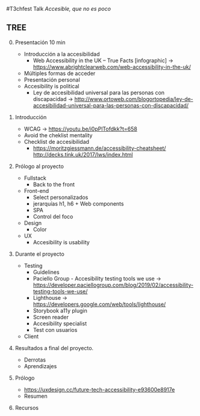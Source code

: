 #T3chfest Talk _Accesible, que no es poco_

## TREE

0. Presentación 10 min
    - Introducción a la accesibilidad
        - Web Accessibility in the UK – True Facts [infographic] -> https://www.abrightclearweb.com/web-accessibility-in-the-uk/
    - Múltiples formas de acceder
    - Presentación personal
    - Accesibility is political
        - Ley de accesibilidad universal para las personas con discapacidad -> http://www.ortoweb.com/blogortopedia/ley-de-accesibilidad-universal-para-las-personas-con-discapacidad/

1. Introducción
    - WCAG -> https://youtu.be/i0pPlTofdkk?t=658
    - Avoid the cheklist mentality
    - Checklist de accesibilidad
        - https://moritzgiessmann.de/accessibility-cheatsheet/
        http://decks.tink.uk/2017/lws/index.html
    
1. Prólogo al proyecto
    - Fullstack
        - Back to the front
    - Front-end
        - Select personalizados
        - jerarquías h1, h6 + Web components
        - SPA
        - Control del foco
    - Design
        - Color
    - UX
        - Accesibility is usability
1. Durante el proyecto
    - Testing
        - Guidelines
        - Paciello Group - Accesibility testing tools we use -> https://developer.paciellogroup.com/blog/2019/02/accessibility-testing-tools-we-use/
        - Lighthouse -> https://developers.google.com/web/tools/lighthouse/
        - Storybook a11y plugin
        - Screen reader
        - Accesibility specialist
        - Test con usuarios
    - Client
1. Resultados a final del proyecto.
    - Derrotas
    - Aprendizajes
1. Prólogo
    - https://uxdesign.cc/future-tech-accessibility-e93600e8917e
    - Resumen
1. Recursos
